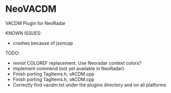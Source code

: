 # NeoVACDM

VACDM Plugin for NeoRadar

KNOWN ISSUES:
* crashes because of jsoncpp

TODO:
* revisit COLOREF replacement. Use Neoradar context colors?
* implement commend (not yet available in NeoRadar)
* Finish porting TagItems.h, vACDM.cpp
* Finish porting TagItems.h, vACDM.cpp
* Correctly find vacdm.txt under the plugins directory and on all platforms
